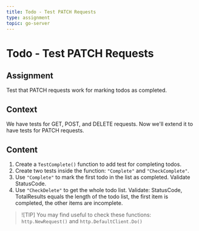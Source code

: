 ```yaml
---
title: Todo - Test PATCH Requests
type: assignment
topic: go-server
---
```


# Todo - Test PATCH Requests

## Assignment

Test that PATCH requests work for marking todos as completed.

## Context

We have tests for GET, POST, and DELETE requests. Now we'll extend it to have tests for PATCH requests.

## Content

1. Create a `TestComplete()` function to add test for completing todos.
2. Create two tests inside the function: `"Complete"` and `"CheckComplete"`.
3. Use `"Complete"` to mark the first todo in the list as completed. Validate StatusCode.
4. Use `"CheckDelete"` to get the whole todo list. Validate: StatusCode, TotalResults equals the length of the todo list, the first item is completed, the other items are incomplete.

> ![TIP]
> You may find useful to check these functions: `http.NewRequest()` and `http.DefaultClient.Do()`
